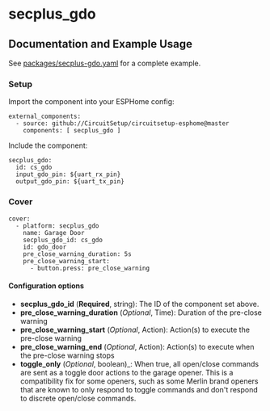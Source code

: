 # secplus_gdo

## Documentation and Example Usage

See [packages/secplus-gdo.yaml](https://github.com/CircuitSetup/circuitsetup-esphome/blob/master/packages/secplus-gdo.yaml) for a complete example.

### Setup
Import the component into your ESPHome config:

```
external_components:
  - source: github://CircuitSetup/circuitsetup-esphome@master
    components: [ secplus_gdo ]
```

Include the component:
```
secplus_gdo:
  id: cs_gdo
  input_gdo_pin: ${uart_rx_pin}
  output_gdo_pin: ${uart_tx_pin}
```

### Cover

```
cover:
  - platform: secplus_gdo
    name: Garage Door
    secplus_gdo_id: cs_gdo
    id: gdo_door
    pre_close_warning_duration: 5s
    pre_close_warning_start:
      - button.press: pre_close_warning

```

#### Configuration options

* **secplus_gdo_id** (**Required**, string): The ID of the component set above.
* **pre_close_warning_duration** (_Optional_, Time): Duration of the pre-close warning
* **pre_close_warning_start** (_Optional_, Action): Action(s) to execute the pre-close warning
* **pre_close_warning_end** (_Optional_, Action): Action(s) to execute when the pre-close warning stops
* **toggle_only** (_Optional_, boolean)_: When true, all open/close commands are sent as a toggle door actions to the garage opener. This is a compatibility fix for some openers, such as some Merlin brand openers that are known to only respond to toggle commands and don't respond to discrete open/close commands.
